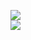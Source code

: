 [![](https://img.shields.io/badge/Made%20With-Github%20Spray-lightgrey.svg?style=for-the-badge&logo=github)](https://github.com/Annihil/github-spray#699)  
[![](https://i.imgur.com/2DrTn0Z.gif)](https://github.com/Annihil/github-spray)